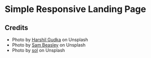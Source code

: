 # Simple Responsive Landing Page

## Credits

- Photo by [Harshil Gudka](https://unsplash.com/@hgudka97) on Unsplash
- Photo by [Sam Beasley](https://unsplash.com/@sam_beasley) on Unsplash
- Photo by [sol](https://unsplash.com/@solimonster) on Unsplash